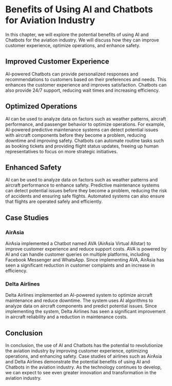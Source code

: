 Benefits of Using AI and Chatbots for Aviation Industry
====================================================================================================================

In this chapter, we will explore the potential benefits of using AI and Chatbots for the aviation industry. We will discuss how they can improve customer experience, optimize operations, and enhance safety.

Improved Customer Experience
----------------------------

AI-powered Chatbots can provide personalized responses and recommendations to customers based on their preferences and needs. This enhances the customer experience and improves satisfaction. Chatbots can also provide 24/7 support, reducing wait times and increasing efficiency.

Optimized Operations
--------------------

AI can be used to analyze data on factors such as weather patterns, aircraft performance, and passenger behavior to optimize operations. For example, AI-powered predictive maintenance systems can detect potential issues with aircraft components before they become a problem, reducing downtime and improving safety. Chatbots can automate routine tasks such as booking tickets and providing flight status updates, freeing up human representatives to focus on more strategic initiatives.

Enhanced Safety
---------------

AI can be used to analyze data on factors such as weather patterns and aircraft performance to enhance safety. Predictive maintenance systems can detect potential issues before they become a problem, reducing the risk of accidents and ensuring safe flights. Automated systems can also ensure that flights are operated safely and efficiently.

Case Studies
------------

### AirAsia

AirAsia implemented a Chatbot named AVA (AirAsia Virtual Allstar) to improve customer experience and reduce support costs. AVA is powered by AI and can handle customer queries on multiple platforms, including Facebook Messenger and WhatsApp. Since implementing AVA, AirAsia has seen a significant reduction in customer complaints and an increase in efficiency.

### Delta Airlines

Delta Airlines implemented an AI-powered system to optimize aircraft maintenance and reduce downtime. The system uses AI algorithms to analyze data on aircraft components and predict potential issues. Since implementing the system, Delta Airlines has seen a significant improvement in aircraft reliability and a reduction in maintenance costs.

Conclusion
----------

In conclusion, the use of AI and Chatbots has the potential to revolutionize the aviation industry by improving customer experience, optimizing operations, and enhancing safety. Case studies of airlines such as AirAsia and Delta Airlines demonstrate the potential benefits of using AI and Chatbots in the aviation industry. As the technology continues to develop, we can expect to see even greater innovation and transformation in the aviation industry.

